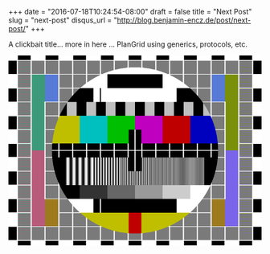 +++
date = "2016-07-18T10:24:54-08:00"
draft = false
title = "Next Post"
slug = "next-post"
disqus_url = "http://blog.benjamin-encz.de/post/next-post/"
+++

A clickbait title... more in here ...
PlanGrid using generics, protocols, etc.

<!--more-->

![](test_image.png)

